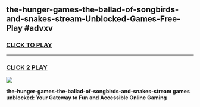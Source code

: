 
## the-hunger-games-the-ballad-of-songbirds-and-snakes-stream-Unblocked-Games-Free-Play #advxv
<h3>
<a href="https://us.freeplayer.one?title=the-hunger-games-the-ballad-of-songbirds-and-snakes-stream&ref=9M">CLICK TO PLAY</a></h3>
<hr>

<h3>
<a href="https://us.freeplayer.one?title=the-hunger-games-the-ballad-of-songbirds-and-snakes-stream&ref=9M">CLICK 2 PLAY</a>
  
</h3>

<a href="https://us.freeplayer.one?title=the-hunger-games-the-ballad-of-songbirds-and-snakes-stream&ref=9M"><img src="https://clearcache.store/games.png"></a>


**the-hunger-games-the-ballad-of-songbirds-and-snakes-stream games unblocked: Your Gateway to Fun and Accessible Online Gaming**
